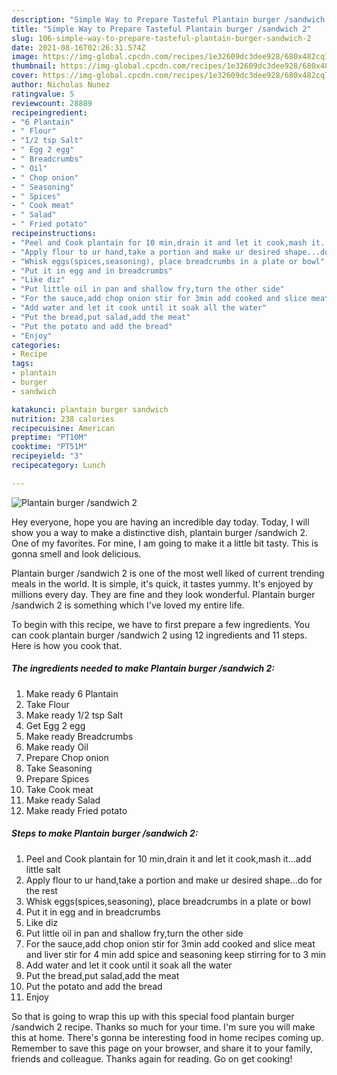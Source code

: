 ```yaml
---
description: "Simple Way to Prepare Tasteful Plantain burger /sandwich 2"
title: "Simple Way to Prepare Tasteful Plantain burger /sandwich 2"
slug: 106-simple-way-to-prepare-tasteful-plantain-burger-sandwich-2
date: 2021-08-16T02:26:31.574Z
image: https://img-global.cpcdn.com/recipes/1e32609dc3dee928/680x482cq70/plantain-burger-sandwich-2-recipe-main-photo.jpg
thumbnail: https://img-global.cpcdn.com/recipes/1e32609dc3dee928/680x482cq70/plantain-burger-sandwich-2-recipe-main-photo.jpg
cover: https://img-global.cpcdn.com/recipes/1e32609dc3dee928/680x482cq70/plantain-burger-sandwich-2-recipe-main-photo.jpg
author: Nicholas Nunez
ratingvalue: 5
reviewcount: 28889
recipeingredient:
- "6 Plantain"
- " Flour"
- "1/2 tsp Salt"
- " Egg 2 egg"
- " Breadcrumbs"
- " Oil"
- " Chop onion"
- " Seasoning"
- " Spices"
- " Cook meat"
- " Salad"
- " Fried potato"
recipeinstructions:
- "Peel and Cook plantain for 10 min,drain it and let it cook,mash it...add little salt"
- "Apply flour to ur hand,take a portion and make ur desired shape...do for the rest"
- "Whisk eggs(spices,seasoning), place breadcrumbs in a plate or bowl"
- "Put it in egg and in breadcrumbs"
- "Like diz"
- "Put little oil in pan and shallow fry,turn the other side"
- "For the sauce,add chop onion stir for 3min add cooked and slice meat and liver stir for 4 min add spice and seasoning keep stirring for to 3 min"
- "Add water and let it cook until it soak all the water"
- "Put the bread,put salad,add the meat"
- "Put the potato and add the bread"
- "Enjoy"
categories:
- Recipe
tags:
- plantain
- burger
- sandwich

katakunci: plantain burger sandwich 
nutrition: 238 calories
recipecuisine: American
preptime: "PT10M"
cooktime: "PT51M"
recipeyield: "3"
recipecategory: Lunch

---
```



![Plantain burger /sandwich 2](https://img-global.cpcdn.com/recipes/1e32609dc3dee928/680x482cq70/plantain-burger-sandwich-2-recipe-main-photo.jpg)

Hey everyone, hope you are having an incredible day today. Today, I will show you a way to make a distinctive dish, plantain burger /sandwich 2. One of my favorites. For mine, I am going to make it a little bit tasty. This is gonna smell and look delicious.



Plantain burger /sandwich 2 is one of the most well liked of current trending meals in the world. It is simple, it's quick, it tastes yummy. It's enjoyed by millions every day. They are fine and they look wonderful. Plantain burger /sandwich 2 is something which I've loved my entire life.


To begin with this recipe, we have to first prepare a few ingredients. You can cook plantain burger /sandwich 2 using 12 ingredients and 11 steps. Here is how you cook that.

<!--inarticleads1-->

##### The ingredients needed to make Plantain burger /sandwich 2:

1. Make ready 6 Plantain
1. Take  Flour
1. Make ready 1/2 tsp Salt
1. Get  Egg 2 egg
1. Make ready  Breadcrumbs
1. Make ready  Oil
1. Prepare  Chop onion
1. Take  Seasoning
1. Prepare  Spices
1. Take  Cook meat
1. Make ready  Salad
1. Make ready  Fried potato




<!--inarticleads2-->

##### Steps to make Plantain burger /sandwich 2:

1. Peel and Cook plantain for 10 min,drain it and let it cook,mash it...add little salt
1. Apply flour to ur hand,take a portion and make ur desired shape...do for the rest
1. Whisk eggs(spices,seasoning), place breadcrumbs in a plate or bowl
1. Put it in egg and in breadcrumbs
1. Like diz
1. Put little oil in pan and shallow fry,turn the other side
1. For the sauce,add chop onion stir for 3min add cooked and slice meat and liver stir for 4 min add spice and seasoning keep stirring for to 3 min
1. Add water and let it cook until it soak all the water
1. Put the bread,put salad,add the meat
1. Put the potato and add the bread
1. Enjoy




So that is going to wrap this up with this special food plantain burger /sandwich 2 recipe. Thanks so much for your time. I'm sure you will make this at home. There's gonna be interesting food in home recipes coming up. Remember to save this page on your browser, and share it to your family, friends and colleague. Thanks again for reading. Go on get cooking!
